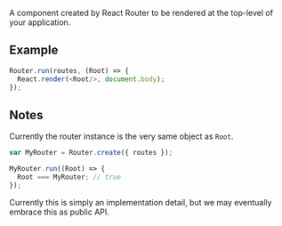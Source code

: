 A component created by React Router to be rendered at the top-level of
your application.

Example
-------

```js
Router.run(routes, (Root) => {
  React.render(<Root/>, document.body);
});
```

Notes
-----

Currently the router instance is the very same object as `Root`.

```js
var MyRouter = Router.create({ routes });

MyRouter.run((Root) => {
  Root === MyRouter; // true
});
```

Currently this is simply an implementation detail, but we may eventually
embrace this as public API.

